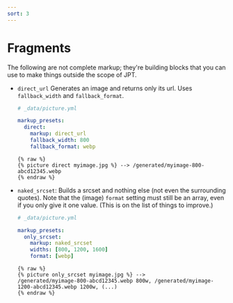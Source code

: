 ```yaml
---
sort: 3
---
```


# Fragments

The following are not complete markup; they're building blocks that you can use
to make things outside the scope of JPT.

- `direct_url` Generates an image and returns only its url. Uses
  `fallback_width` and `fallback_format`.

  ```yml
  # _data/picture.yml

  markup_presets:
    direct:
      markup: direct_url
      fallback_width: 800
      fallback_format: webp
  ```

  ```
  {% raw %}
  {% picture direct myimage.jpg %} --> /generated/myimage-800-abcd12345.webp
  {% endraw %}
  ```

- `naked_srcset`: Builds a srcset and nothing else (not even the surrounding quotes). Note that the
  (image) `format` setting must still be an array, even if you only give it one
  value. (This is on the list of things to improve.)

  ```yml
  # _data/picture.yml

  markup_presets:
    only_srcset:
      markup: naked_srcset
      widths: [800, 1200, 1600]
      format: [webp]
  ```

  ```
  {% raw %}
  {% picture only_srcset myimage.jpg %} --> 
  /generated/myimage-800-abcd12345.webp 800w, /generated/myimage-1200-abcd12345.webp 1200w, (...)
  {% endraw %}
  ```
